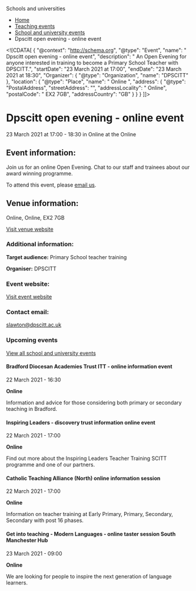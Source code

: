 Schools and universities

*   [Home](/)
*   [Teaching events](/teaching-events)
*   [School and university events](/teaching-events/training-provider-events)
*   Dpscitt open evening - online event

<!\[CDATA\[ { "@context": "http://schema.org", "@type": "Event", "name": " Dpscitt open evening - online event", "description": " An Open Evening for anyone interested in training to become a Primary School Teacher with DPSCITT.", "startDate": "23 March 2021 at 17:00", "endDate": "23 March 2021 at 18:30", "Organizer": { "@type": "Organization", "name": "DPSCITT" }, "location": { "@type": "Place", "name": " Online ", "address": { "@type": "PostalAddress", "streetAddress": "", "addressLocality": " Online", "postalCode": " EX2 7GB", "addressCountry": "GB" } } } \]\]>

Dpscitt open evening - online event
===================================

23 March 2021 at 17:00 - 18:30 in Online at the Online

Event information:
------------------

Join us for an online Open Evening. Chat to our staff and trainees about our award winning programme.

To attend this event, please [email us](mailto:slawton@dpscitt.ac.uk).

Venue information:
------------------

Online, Online, EX2 7GB

[Visit venue website](https://web.dpscitt.ac.uk/ "Online")

### Additional information:

**Target audience:** Primary School teacher training

**Organiser:** DPSCITT

### Event website:

[Visit event website](https://web.dpscitt.ac.uk/)

### Contact email:

[slawton@dpscitt.ac.uk](mailto:slawton@dpscitt.ac.uk)

### Upcoming events

[View all school and university events](/teaching-events/training-provider-events)

[](/teaching-events/training-provider-events/210322-bradford-diocesan-academies-trust-itt-online-information-event)

#### Bradford Diocesan Academies Trust ITT - online information event

22 March 2021 - 16:30

**Online**

Information and advice for those considering both primary or secondary teaching in Bradford.

[](/teaching-events/training-provider-events/210322-inspiring-leaders-discovery-trust-information-online-event)

#### Inspiring Leaders - discovery trust information online event

22 March 2021 - 17:00

**Online**

Find out more about the Inspiring Leaders Teacher Training SCITT programme and one of our partners.

[](/teaching-events/training-provider-events/210322-catholic-teaching-alliance-north-online-information-session)

#### Catholic Teaching Alliance (North) online information session

22 March 2021 - 17:00

**Online**

Information on teacher training at Early Primary, Primary, Secondary, Secondary with post 16 phases.

[](/teaching-events/training-provider-events/210323-get-into-teaching-modern-languages-online-taster-session-south-manchester-hub)

#### Get into teaching - Modern Languages - online taster session South Manchester Hub

23 March 2021 - 09:00

**Online**

We are looking for people to inspire the next generation of language learners.